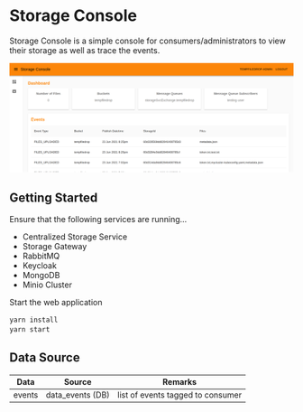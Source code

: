 # Storage Console

Storage Console is a simple console for consumers/administrators to view their storage as well as trace the events.

![console view](../../doc/console.png)

## Getting Started

Ensure that the following services are running...
- Centralized Storage Service
- Storage Gateway
- RabbitMQ
- Keycloak
- MongoDB
- Minio Cluster

Start the web application

```bash
yarn install
yarn start
```

## Data Source

| Data | Source | Remarks |
| --- | --- | --- |
| events | data_events (DB) | list of events tagged to consumer |
